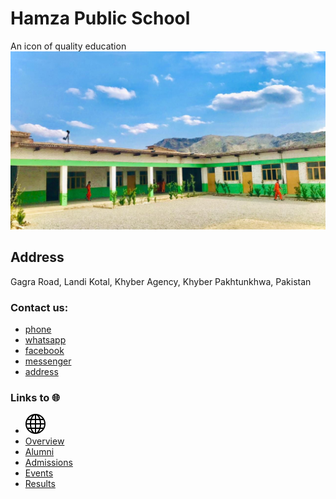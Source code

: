 # Hamza Public School
An icon of quality education
![Hamza School Image](images/school.jpg)

## Address
Gagra Road, Landi Kotal, Khyber Agency, Khyber Pakhtunkhwa, Pakistan

### Contact us:
* [phone](+923028171873)
* [whatsapp](https://wa.me/923028171873)
* [facebook](https://hamzapublichighschool)
* [messenger](https://m.me/hamzapublichighschool)
* [address](https://goo.gl/maps/SDPeHyfVoLfdwp2F6)

### Links to 🌐
* [![](./svgs/home.svg)](https://shahsawoodhamzavi.github.io/HPHS)
* [Overview](https://shahsawoodhamzavi.github.io/HPHS/overview.html)
* [Alumni](https://shahsawoodhamzavi.github.io/HPHS/alumni.html)
* [Admissions](https://shahsawoodhamzavi.github.io/HPHS/admission.html)
* [Events](https://shahsawoodhamzavi.github.io/HPHS/events.html)
* [Results](https://shahsawoodhamzavi.github.io/HPHS/results.html)

